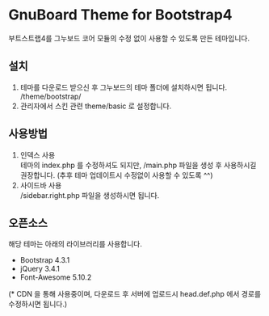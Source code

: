 # GnuBoard Theme for Bootstrap4  
부트스트랩4를 그누보드 코어 모듈의 수정 없이 사용할 수 있도록 만든 테마입니다.  
  
## 설치  
1. 테마를 다운로드 받으신 후 그누보드의 테마 폴더에 설치하시면 됩니다.  
/theme/bootstrap/  
2. 관리자에서 스킨 관련 theme/basic 로 설정합니다.  
  
## 사용방법  
1. 인덱스 사용  
테마의 index.php 를 수정하셔도 되지만, /main.php 파일을 생성 후 사용하시길 권장합니다. (추후 테마 업데이트시 수정없이 사용할 수 있도록 ^^)  
2. 사이드바 사용  
/sidebar.right.php 파일을 생성하시면 됩니다.  
  
## 오픈소스  
해당 테마는 아래의 라이브러리를 사용합니다.  
- Bootstrap 4.3.1  
- jQuery 3.4.1  
- Font-Awesome 5.10.2  

(* CDN 을 통해 사용중이며, 다운로드 후 서버에 업로드시 head.def.php 에서 경로를 수정하시면 됩니다.)  
